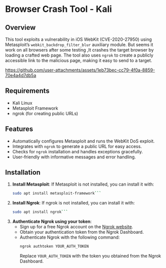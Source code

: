 # Browser Crash Tool - Kali

## Overview

This tool exploits a vulnerability in iOS WebKit (CVE-2020-27950) using Metasploit’s `webkit_backdrop_filter_blur` auxiliary module. But seems it work on all browsers after some testing ,It crashes the target browser by loading a crafted web page. The tool also uses `ngrok` to create a publicly accessible link to the malicious page, making it easy to send to a target.

https://github.com/user-attachments/assets/1eb73bec-cc79-4f0a-8859-70e4a4d7db5a

## Requirements

- Kali Linux
- Metasploit Framework
- ngrok (for creating public URLs)

## Features

- Automatically configures Metasploit and runs the WebKit DoS exploit.
- Integrates with `ngrok` to generate a public URL for easy access.
- Checks for `ngrok` installation and handles exceptions gracefully.
- User-friendly with informative messages and error handling.

## Installation

1. **Install Metasploit**: If Metasploit is not installed, you can install it with:
   ```bash
   sudo apt install metasploit-framework```
2. **Install Ngrok**: If ngrok is not installed, you can install it with:
   ```bash
   sudo apt install ngrok```

3. **Authenticate Ngrok using your token**:
   - Sign up for a free Ngrok account on the [Ngrok website](https://ngrok.com).
   - Obtain your authentication token from the Ngrok Dashboard.
   - Authenticate Ngrok with the following command:
     ```bash
     ngrok authtoken YOUR_AUTH_TOKEN
     ```
     Replace `YOUR_AUTH_TOKEN` with the token you obtained from the Ngrok Dashboard.
